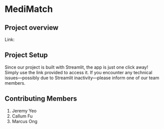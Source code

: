 # MediMatch

## Project overview

Link: 
## Project Setup
Since our project is built with Streamlit, the app is just one click away! Simply use the link provided to access it. If you encounter any technical issues—possibly due to Streamlit inactivity—please inform one of our team members.

## Contributing Members
1. Jeremy Yeo
2. Callum Fu
3. Marcus Ong
